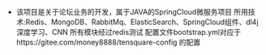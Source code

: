 * 该项目是关于论坛业务的开发，属于JAVA的SpringCloud微服务项目
所用技术:Redis、MongoDB、RabbitMq、ElasticSearch、SpringCloud组件、dl4j深度学习、CNN
所有模块经过redis测试
配置文件bootstrap.yml对应于https://gitee.com/money8888/tensquare-config
的配置 
